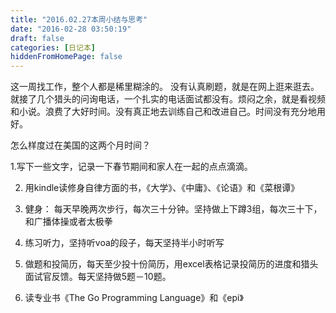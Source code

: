 ```yaml
---
title: "2016.02.27本周小结与思考"
date: "2016-02-28 03:50:19"
draft: false
categories: [日记本]
hiddenFromHomePage: false
---
```

这一周找工作，整个人都是稀里糊涂的。 没有认真刷题，就是在网上逛来逛去。就接了几个猎头的问询电话，一个扎实的电话面试都没有。烦闷之余，就是看视频和小说。浪费了大好时间。没有真正地去训练自己和改进自己。时间没有充分地用好。

怎么样度过在美国的这两个月时间？

1.写下一些文字，记录一下春节期间和家人在一起的点点滴滴。

2. 用kindle读修身自律方面的书，《大学》、《中庸》、《论语》和《菜根谭》

3. 健身： 每天早晚两次步行，每次三十分钟。坚持做上下蹲3组，每次三十下，和广播体操或者太极拳

4. 练习听力，坚持听voa的段子，每天坚持半小时听写

5. 做题和投简历，每天至少投十份简历，用excel表格记录投简历的进度和猎头面试官反馈。每天坚持做5题－10题。

6. 读专业书《The Go Programming Language》和《epi》